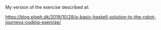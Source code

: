 My version of the exercise described at:

https://blog.ploeh.dk/2019/10/28/a-basic-haskell-solution-to-the-robot-journeys-coding-exercise/
